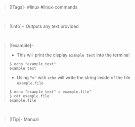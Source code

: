 > [!Tags]-
> #linux #linux-commands 

&nbsp;
&nbsp;
&nbsp;
&nbsp;

> [!info]+
> Outputs any text provided

&nbsp;

> [!example]-
> - This will print the display `example text` into the terminal
> ```shell
> $ echo "example text"
> example text
> ```
> - Using **`">"`** with `echo` will write the string inside of the file `example.file` 
>  ```shell
>  $ echo "example text" > example.file"
>  $ cat example.file
>  example.file
>  ```

&nbsp;

> [!Tip]- Manual

